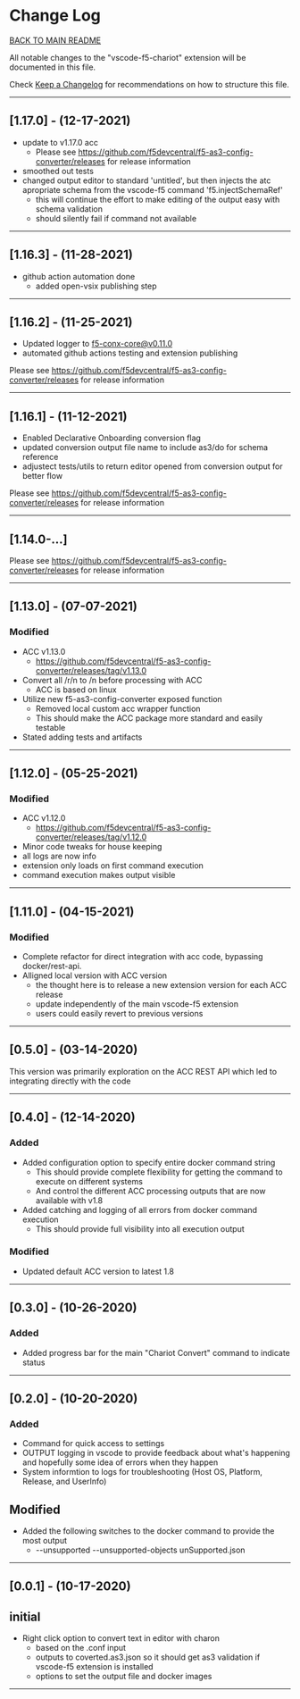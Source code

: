 # Change Log

[BACK TO MAIN README](README.md)

All notable changes to the "vscode-f5-chariot" extension will be documented in this file.

Check [Keep a Changelog](http://keepachangelog.com/) for recommendations on how to structure this file.

---

## [1.17.0] - (12-17-2021)

- update to v1.17.0 acc
  - Please see <https://github.com/f5devcentral/f5-as3-config-converter/releases> for release information
- smoothed out tests
- changed output editor to standard 'untitled', but then injects the atc apropriate schema from the vscode-f5 command 'f5.injectSchemaRef'
  - this will continue the effort to make editing of the output easy with schema validation
  - should silently fail if command not available

---

## [1.16.3] - (11-28-2021)

- github action automation done
  - added open-vsix publishing step

---

## [1.16.2] - (11-25-2021)

- Updated logger to f5-conx-core@v0.11.0
- automated github actions testing and extension publishing

Please see <https://github.com/f5devcentral/f5-as3-config-converter/releases> for release information

---

## [1.16.1] - (11-12-2021)

- Enabled Declarative Onboarding conversion flag
- updated conversion output file name to include as3/do for schema reference
- adjustect tests/utils to return editor opened from conversion output for better flow

Please see <https://github.com/f5devcentral/f5-as3-config-converter/releases> for release information

---

## [1.14.0-...]

Please see <https://github.com/f5devcentral/f5-as3-config-converter/releases> for release information

---

## [1.13.0] - (07-07-2021)

### Modified

- ACC v1.13.0
  - <https://github.com/f5devcentral/f5-as3-config-converter/releases/tag/v1.13.0>
- Convert all /r/n to /n before processing with ACC
  - ACC is based on linux
- Utilize new f5-as3-config-converter exposed function
  - Removed local custom acc wrapper function
  - This should make the ACC package more standard and easily testable
- Stated adding tests and artifacts

---

## [1.12.0] - (05-25-2021)

### Modified

- ACC v1.12.0
  - <https://github.com/f5devcentral/f5-as3-config-converter/releases/tag/v1.12.0>
- Minor code tweaks for house keeping
- all logs are now info
- extension only loads on first command execution
- command execution makes output visible

---

## [1.11.0] - (04-15-2021)

### Modified

- Complete refactor for direct integration with acc code, bypassing docker/rest-api.
- Alligned local version with ACC version
  - the thought here is to release a new extension version for each ACC release
  - update independently of the main vscode-f5 extension
  - users could easily revert to previous versions

---

## [0.5.0] - (03-14-2020)

This version was primarily exploration on the ACC REST API which led to integrating directly with the code

---

## [0.4.0] - (12-14-2020)

### Added

- Added configuration option to specify entire docker command string
  - This should provide complete flexibility for getting the command to execute on different systems
  - And control the different ACC processing outputs that are now available with v1.8
- Added catching and logging of all errors from docker command execution
  - This should provide full visibility into all execution output

### Modified

- Updated default ACC version to latest 1.8

---

## [0.3.0] - (10-26-2020)

### Added

- Added progress bar for the main "Chariot Convert" command to indicate status

---

## [0.2.0] - (10-20-2020)

### Added

- Command for quick access to settings
- OUTPUT logging in vscode to provide feedback about what's happening and hopefully some idea of errors when they happen
- System informtion to logs for troubleshooting (Host OS, Platform, Release, and UserInfo)

## Modified

- Added the following switches to the docker command to provide the most output
  - --unsupported --unsupported-objects unSupported.json

---

## [0.0.1] - (10-17-2020)

## initial

- Right click option to convert text in editor with charon
  - based on the .conf input
  - outputs to coverted.as3.json so it should get as3 validation if vscode-f5 extension is installed
  - options to set the output file and docker images

---
